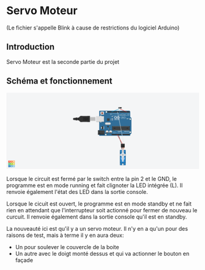 # Servo Moteur
(Le fichier s'appelle Blink à cause de restrictions du logiciel Arduino)

## Introduction
Servo Moteur est la seconde partie du projet

## Schéma et fonctionnement
![Schéma](readme-files/diagram.png)

Lorsque le circuit est fermé par le switch entre la pin 2 et le GND, le programme est en mode running et fait clignoter la LED intégrée (L).
Il renvoie également l'état des LED dans la sortie console.

Lorsque le cicuit est ouvert, le programme est en mode standby et ne fait rien en attendant que l'interrupteur soit actionné pour fermer de nouveau le curcuit.
Il renvoie également dans la sortie console qu'il est en standby.

La nouveauté ici est qu'il y a un servo moteur.
Il n'y en a qu'un pour des raisons de test, mais à terme il y en aura deux:
* Un pour soulever le couvercle de la boite
* Un autre avec le doigt monté dessus et qui va actionner le bouton en façade
